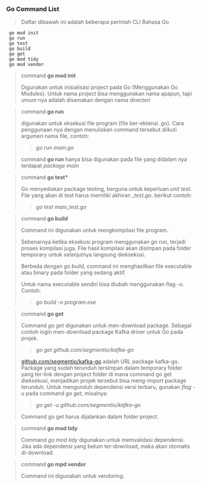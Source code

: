### Go Command List

> Daftar dibawah ini adalah beberapa perintah CLI Bahasa Go

```
 go mod init
 go run
 go test
 go build
 go get
 go mod tidy
 go mod vendor
```

> command **go mod init**
>
> Digunakan untuk inisialisasi project pada Go (Menggunakan Go Modules). Untuk nama project bisa menggunakan nama apapun, tapi umum nya adalah disamakan dengan nama directori

> command **go run**
>
> digunakan untuk eksekusi file program (file ber-ektensi _.go_). Cara penggunaan nya dengan menuliskan command tersebut diikuti argumen nama file, contoh:
>
> > _go run main.go_
>
> command **go run** hanya bisa digunakan pada file yang didalam nya terdapat _package main_

> command **go test\***
>
> Go menyediakan package testing, berguna untuk keperluan _unit test._ File yang akan di test harus memiliki akhiran _\_test.go_. berikut contoh:
>
> > _go test main_test.go_

> command **go build**
>
> Command ini digunakan untuk mengkompilasi file program.
>
> Sebenarnya ketika eksekusi program menggunakan _go run_, terjadi proses kompilasi juga. File hasil kompilasi akan disimpan pada folder temporary untuk selanjutnya langsung dieksekusi.
>
> Berbeda dengan _go build_, command ini menghasilkan file executable atau binary pada folder yang sedang aktif.
>
> Untuk nama executable sendiri bisa diubah menggunakan flag -o. Contoh:
>
> > _go build -o program.exe_

> command **go get**
>
> Command _go get_ digunakan untuk men-download package. Sebagai contoh ingin men-download package Kafka driver untuk Go pada projek.
>
> > _go get github.com/segmentio/kafka-go_
>
> [github.com/segmentio/kafka-go](github.com/segmentio/kafka-go) adalah URL package kafka-go. Package yang sudah terunduh tersimpan dalam temporary folder yang ter-link dengan project folder di mana command go get dieksekusi, menjadikan projek tersebut bisa meng-import package terunduh. Untuk mengunduh dependensi versi terbaru, gunakan _flag -u_ pada command _go get_, misalnya:
>
> > _go get -u github.com/segmentio/kafka-go_
>
> Command go get harus dijalankan dalam folder project.

> command **go mod tidy**
>
> Command _go mod tidy_ digunakan untuk memvalidasi dependensi. Jika ada dependensi yang belum ter-download, maka akan otomatis di-download.

> command **go mpd vendor**
>
> Command ini digunakan untuk vendoring.
